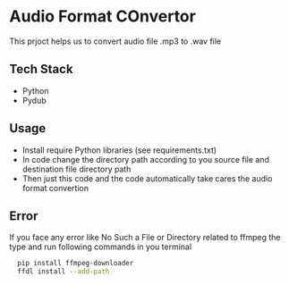 
# Audio Format COnvertor

This  prjoct helps us to convert audio file .mp3 to .wav file


## Tech Stack

* Python 
* Pydub



## Usage
* Install require Python libraries (see requirements.txt)
* In code change the directory path according to you source file and destination file directory path
* Then just this code and the code automatically take cares the audio format convertion



## Error

If you face any error like No Such a File or Directory related to ffmpeg the type and run following commands in you terminal



```bash
  pip install ffmpeg-downloader
  ffdl install --add-path
```